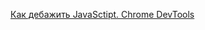 [Как дебажить JavaSctipt. Chrome DevTools](https://www.youtube.com/watch?v=20UsCQzUOIE&ab_channel=%D0%92%D0%BB%D0%B0%D0%B4%D0%B8%D0%BB%D0%B5%D0%BD%D0%9C%D0%B8%D0%BD%D0%B8%D0%BD)